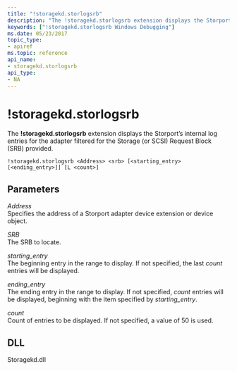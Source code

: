 ```yaml
---
title: "!storagekd.storlogsrb"
description: "The !storagekd.storlogsrb extension displays the Storport’s internal log entries for the adapter filtered for the Storage (or SCSI) Request Block (SRB) provided."
keywords: ["!storagekd.storlogsrb Windows Debugging"]
ms.date: 05/23/2017
topic_type:
- apiref
ms.topic: reference
api_name:
- storagekd.storlogsrb
api_type:
- NA
---
```


# !storagekd.storlogsrb

The **!storagekd.storlogsrb** extension displays the Storport’s internal log entries for the adapter filtered for the Storage (or SCSI) Request Block (SRB) provided.

```dbgcmd
!storagekd.storlogsrb <Address> <srb> [<starting_entry> [<ending_entry>]] [L <count>]
```

## Parameters

<span id="_______Address______"></span><span id="_______address______"></span><span id="_______ADDRESS______"></span> *Address*   
Specifies the address of a Storport adapter device extension or device object.

<span id="_______SRB______"></span><span id="_______srb______"></span> *SRB*   
The SRB to locate.

<span id="_______starting_entry______"></span><span id="_______STARTING_ENTRY______"></span> *starting\_entry*   
The beginning entry in the range to display. If not specified, the last *count* entries will be displayed.

<span id="_______ending_entry______"></span><span id="_______ENDING_ENTRY______"></span> *ending\_entry*   
The ending entry in the range to display. If not specified, *count* entries will be displayed, beginning with the item specified by *starting\_entry*.

<span id="_______count______"></span><span id="_______COUNT______"></span> *count*   
Count of entries to be displayed. If not specified, a value of 50 is used.

## DLL

Storagekd.dll
